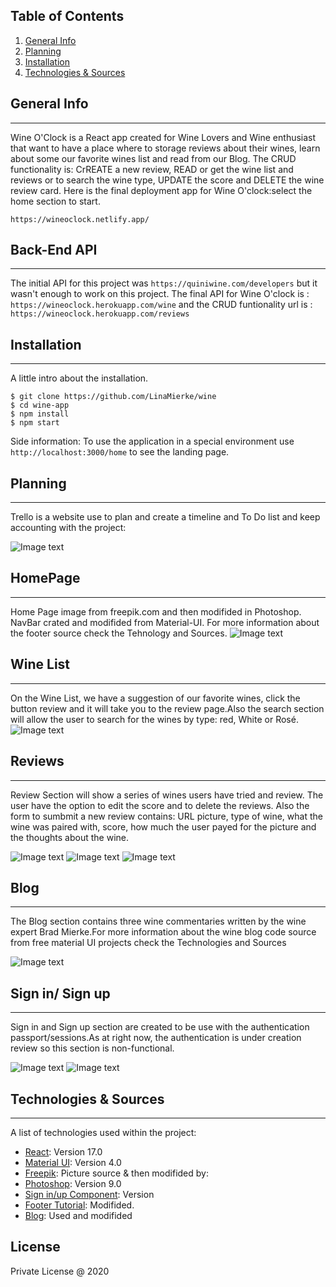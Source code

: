 ## Table of Contents
1. [General Info](#general-info)
2. [Planning](#Planning)
3. [Installation](#installation)
4. [Technologies & Sources](#Technologies&Sources)

## General Info
***
Wine O'Clock is a React app created for Wine Lovers and Wine enthusiast that want to have a place where to storage reviews about their wines, learn about some our favorite wines list and read from our Blog. The CRUD functionality is: CrREATE a new review, READ or get the wine list and reviews or to search the wine type, UPDATE the score and DELETE the wine review card. Here is the final deployment app for Wine O'clock:select the home section to start. 
```
https://wineoclock.netlify.app/

 ```
  

## Back-End API
***
The initial API for this project was ``` https://quiniwine.com/developers ``` but it wasn't enough to work on this project. The final API for Wine O'clock is : 
``` https://wineoclock.herokuapp.com/wine ``` and the CRUD funtionality url is : 
``` https://wineoclock.herokuapp.com/reviews ```

 ## Installation
***
A little intro about the installation. 
```
$ git clone https://github.com/LinaMierke/wine
$ cd wine-app
$ npm install
$ npm start
```
Side information: To use the application in a special environment use ```http://localhost:3000/home``` to see the landing page.

## Planning
***
Trello is a website use to plan and create a timeline and To Do list and keep accounting with the project: 

![Image text](https://i.imgur.com/hlgMaKn.png)

## HomePage
***
Home Page image from freepik.com and then modifided in Photoshop. NavBar crated and modifided from Material-UI. For more information about the footer source check the Tehnology and Sources.
![Image text](https://i.imgur.com/Zrr1qX2.png)

## Wine List
***
On the Wine List, we have a suggestion of our favorite wines, click the button review and it will take you to the review page.Also the search section will allow the user to search for the wines by type: red, White or Rosé. 
![Image text](https://i.imgur.com/pO2NJyT.png)

## Reviews
***
Review Section will show a series of wines users have tried and review. The user have the option to edit the score and to delete the reviews. Also the form to sumbmit a new review contains:  URL picture, type of wine, what the wine was paired with, score, how much the user payed for the picture and the thoughts about the wine.  

![Image text](https://i.imgur.com/41HNgxc.png)
![Image text](https://i.imgur.com/dyEDElu.png)
![Image text](https://i.imgur.com/Q73cJAR.png)

## Blog
***
The Blog section contains three wine commentaries written by the wine expert Brad Mierke.For more information about the wine blog code source from free material UI projects check the Technologies and Sources  

![Image text](https://i.imgur.com/qjbyrDN.png)

## Sign in/ Sign up
***
Sign in and Sign up section are created to be use with the authentication passport/sessions.As at right now, the authentication is under creation review so this section is non-functional.

![Image text](https://i.imgur.com/Z14fZmW.png)
![Image text](https://i.imgur.com/7vuTbAZ.png)


## Technologies & Sources
***
A list of technologies used within the project:

* [React](https://example.com): Version 17.0 
* [Material UI](https://example.com): Version 4.0
* [Freepik](https://www.freepik.com/psd/banner): Picture source & then modifided by:
* [Photoshop](https://example.com): Version 9.0
* [Sign in/up Component](https://material-ui.com/getting-started/templates/): Version
* [Footer Tutorial](https://webdesign.tutsplus.com/tutorials/how-to-build-a-responsive-multi-level-sticky-footer-with-flexbox--cms-33341): Modifided.
* [Blog](https://material-ui.com/getting-started/templates/): Used and modifided  

## License

Private License @ 2020


